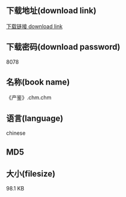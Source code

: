 ## 下载地址(download link)
[下载链接 download link](https://tutu365.netlify.app/?s=%E3%80%8A%E4%BA%A7%E9%89%B4%E3%80%8B.chm)

## 下载密码(download password)
8078

## 名称(book name)
《产鉴》.chm.chm

## 语言(language)
chinese

## MD5


## 大小(filesize)
98.1 KB
